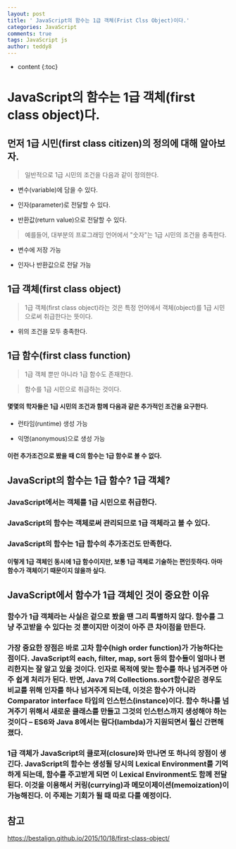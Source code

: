 ```yaml
---
layout: post
title: ' JavaScript의 함수는 1급 객체(Frist Clss Object)이다.'
categories: JavaScript
comments: true
tags: JavaScript js
author: teddy8
---
```


- content
  {:toc}

# JavaScript의 함수는 1급 객체(first class object)다.

## 먼저 1급 시민(first class citizen)의 정의에 대해 알아보자.

> 일반적으로 1급 시민의 조건을 다음과 같이 정의한다.

- 변수(variable)에 담을 수 있다.

- 인자(parameter)로 전달할 수 있다.

- 반환값(return value)으로 전달할 수 있다.

> 예를들어, 대부분의 프로그래밍 언어에서 "숫자"는 1급 시민의 조건을 충족한다.

- 변수에 저장 가능

- 인자나 반환값으로 전달 가능

## 1급 객체(first class object)

> 1급 객체(first class object)라는 것은 특정 언어에서 객체(object)를 1급 시민으로써 취급한다는 뜻이다.

- 위의 조건을 모두 충족한다.

## 1급 함수(first class function)

> 1급 객체 뿐만 아니라 1급 함수도 존재한다.

> 함수를 1급 시민으로 취급하는 것이다.

#### 몇몇의 학자들은 1급 시민의 조건과 함께 다음과 같은 추가적인 조건을 요구한다.

- 런타임(runtime) 생성 가능

- 익명(anonymous)으로 생성 가능

#### 이런 추가조건으로 봤을 때 C의 함수는 1급 함수로 볼 수 없다.

## JavaScript의 함수는 1급 함수? 1급 객체?

### JavaScript에서는 객체를 1급 시민으로 취급한다.

### JavaScript의 함수는 객체로써 관리되므로 1급 객체라고 볼 수 있다.

### JavaScript의 함수는 1급 함수의 추가조건도 만족한다.

#### 이렇게 1급 객체인 동시에 1급 함수이지만, 보통 1급 객체로 기술하는 편인듯하다. 아마 함수가 객체이기 때문이지 않을까 싶다.

## JavaScript에서 함수가 1급 객체인 것이 중요한 이유

### 함수가 1급 객체라는 사실은 겉으로 봤을 땐 그리 특별하지 않다. 함수를 그냥 주고받을 수 있다는 것 뿐이지만 이것이 아주 큰 차이점을 만든다.

### 가장 중요한 장점은 바로 <b>고차 함수</b>(high order function)가 가능하다는 점이다. JavaScript의 each, filter, map, sort 등의 함수들이 얼마나 편리한지는 잘 알고 있을 것이다. 인자로 목적에 맞는 함수를 하나 넘겨주면 아주 쉽게 처리가 된다. 반면, Java 7의 Collections.sort함수같은 경우도 비교를 위해 인자를 하나 넘겨주게 되는데, 이것은 함수가 아니라 Comparator interface 타입의 인스턴스(instance)이다. 함수 하나를 넘겨주기 위해서 새로운 클래스를 만들고 그것의 인스턴스까지 생성해야 하는 것이다 – ES6와 Java 8에서는 람다(lambda)가 지원되면서 훨신 간편해졌다.

### 1급 객체가 JavaScript의 <b>클로져(closure)</b>와 만나면 또 하나의 장점이 생긴다. JavaScript의 함수는 생성될 당시의 Lexical Environment를 기억하게 되는데, 함수를 주고받게 되면 이 Lexical Environment도 함께 전달된다. 이것을 이용해서 <b>커링(currying)</b>과 <b>메모이제이션(memoization)</b>이 가능해진다. 이 주제는 기회가 될 때 따로 다룰 예정이다.

## 참고

https://bestalign.github.io/2015/10/18/first-class-object/
